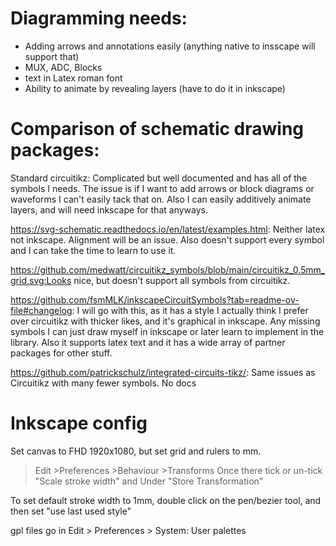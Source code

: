 # Diagramming needs:

- Adding arrows and annotations easily (anything native to insscape will support that)
- MUX, ADC, Blocks
- text in Latex roman font
- Ability to animate by revealing layers (have to do it in inkscape)


# Comparison of schematic drawing packages:
Standard circuitikz: Complicated but well documented and has all of the symbols I needs. The issue is if I want to add arrows or block diagrams or waveforms I can't easily tack that on. Also I can easily additively animate layers, and will need inkscape for that anyways.

https://svg-schematic.readthedocs.io/en/latest/examples.html: Neither latex not inkscape. Alignment will be an issue. Also doesn't support every symbol and I can take the time to learn to use it.

https://github.com/medwatt/circuitikz_symbols/blob/main/circuitikz_0.5mm_grid.svg:Looks nice, but doesn't support all symbols from circuitikz.

https://github.com/fsmMLK/inkscapeCircuitSymbols?tab=readme-ov-file#changelog: I will go with this, as it has a style I actually think I prefer over circuitikz with thicker likes, and it's graphical in inkscape. Any missing symbols I can just draw myself in inkscape or later learn to implement in the library. Also it supports latex text and it has a wide array of partner packages for other stuff.

https://github.com/patrickschulz/integrated-circuits-tikz/: Same issues as Circuitikz with many fewer symbols. No docs


# Inkscape config

Set canvas to FHD 1920x1080, but set grid and rulers to mm.

>Edit >Preferences >Behaviour >Transforms
Once there tick or un-tick "Scale stroke width" and Under "Store Transformation"

To set default stroke width to 1mm, double click on the pen/bezier tool, and then set "use last used style"

gpl files go in Edit > Preferences > System: User palettes
